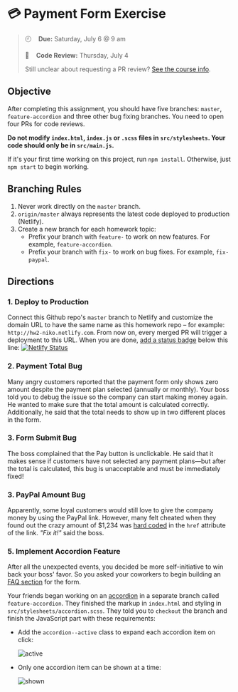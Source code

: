 # 💳 Payment Form Exercise 

> :clock9:&nbsp; &nbsp; **Due:** Saturday, July 6 @ 9 am
>
> :mag_right:&nbsp; &nbsp; **Code Review:** Thursday, July 4 
>
> Still unclear about requesting a PR review? [See the course info](https://github.com/wearecodets/phase-two/blob/master/week-zero/about.md#homework-pull-request).

## Objective

After completing this assignment, you should have five branches: `master`, `feature-accordion` and three other bug fixing branches. You need to open four PRs for code reviews.

**Do not modify `index.html`, `index.js` or `.scss` files in `src/stylesheets`. Your code should only be in `src/main.js`.**

If it's your first time working on this project, run `npm install`. Otherwise, just `npm start` to begin working.

## Branching Rules

1. Never work directly on the `master` branch. 
2. `origin/master` always represents the latest code deployed to production (Netlify).
2. Create a new branch for each homework topic:
    - Prefix your branch with `feature-` to work on new features. For example, `feature-accordion`.
    - Prefix your branch with `fix-` to work on bug fixes. For example, `fix-paypal`.

## Directions

### 1. Deploy to Production

Connect this Github repo's `master` branch to Netlify and customize the domain URL to have the same name as this homework repo – for example: `http://hw2-niko.netlify.com`. From now on, every merged PR will trigger a deployment to this URL. When you are done, [add a status badge](https://www.netlify.com/docs/continuous-deployment/#status-badges) below this line:
[![Netlify Status](https://api.netlify.com/api/v1/badges/a8dbe308-89e8-44fd-b643-8067e717ff58/deploy-status)](https://app.netlify.com/sites/hw2-ismail/deploys)

### 2. Payment Total Bug

Many angry customers reported that the payment form only shows zero amount despite the payment plan selected (annually or monthly). Your boss told you to debug the issue so the company can start making money again. He wanted to make sure that the total amount is calculated correctly. Additionally, he said that the total needs to show up in two different places in the form.

### 3. Form Submit Bug

The boss complained that the Pay button is unclickable. He said that it makes sense if customers have not selected any payment plans—but after the total is calculated, this bug is unacceptable and must be immediately fixed!

### 3. PayPal Amount Bug

Apparently, some loyal customers would still love to give the company money by using the PayPal link. However, many felt cheated when they found out the crazy amount of $1,234 was [hard coded](https://en.wikipedia.org/wiki/Hard_coding) in the `href` attribute of the link. *"Fix it!"* said the boss.

### 5. Implement Accordion Feature

After all the unexpected events, you decided be more self-initiative to win back your boss' favor. So you asked your coworkers to begin building an [FAQ section](https://en.wikipedia.org/wiki/FAQ) for the form. 

Your friends began working on an [accordion](https://en.wikipedia.org/wiki/Accordion_(GUI)) in a separate branch called `feature-accordion`. They finished the markup in `index.html` and styling in `src/stylesheets/accordion.scss`. They told you to `checkout` the branch and finish the JavaScript part with these requirements: 

  * Add the `accordion--active` class to expand each accordion item on click:

    ![active](https://res.cloudinary.com/yicf/image/upload/w_400/v1561735768/Code%20The%20Web/active.gif)

  * Only one accordion item can be shown at a time:

    ![shown](https://res.cloudinary.com/yicf/image/upload/w_400/v1561731722/Code%20The%20Web/accordion.gif)





